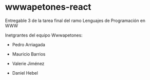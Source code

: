 # wwwapetones-react
Entregable 3 de la tarea final del ramo Lenguajes de Programación en WWW

Inetgrantes del equipo Wwwapetones:

- Pedro Arriagada

- Mauricio Barrios

- Valerie Jiménez

- Daniel Hebel
